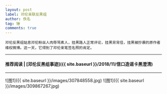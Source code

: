 ```yaml
---
layout: post
label: 邓伦亲联反黑组
author: 佚名
tag: 锤
comments: true
---
```


    邓伦反黑组姑息邓伦粉丝人肉辱骂素人，挂黑路人正常评论，挂黑背背佳，挂黑被抄袭的原作者维权微博。这一天，它得到了邓伦亲笔签名照的肯定。


---

#### 推荐阅读 | [邓伦反黑组事迹]({{ site.baseurl }}/2018/11/信口造谣卡黑澄清)

---

![图1]({{ site.baseurl }}/images/307848558.jpg)
![图1]({{ site.baseurl }}/images/309867267.jpg)


